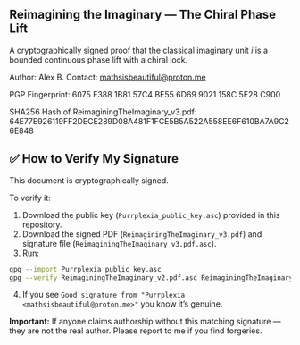 ## Reimagining the Imaginary — The Chiral Phase Lift

A cryptographically signed proof that the classical imaginary unit $i$ is a bounded continuous phase lift with a chiral lock.

Author: Alex B.
Contact: mathsisbeautiful@proton.me

PGP Fingerprint: 6075 F388 1B81 57C4 BE55 6D69 9021 158C 5E28 C900

SHA256 Hash of ReimaginingTheImaginary_v3.pdf:
64E77E926119FF2DECE289D08A481F1FCE5B5A522A558EE6F610BA7A9C26E848

## ✅ How to Verify My Signature

This document is cryptographically signed.

To verify it:

1. Download the public key (`Purrplexia_public_key.asc`) provided in this repository.
2. Download the signed PDF (`ReimaginingTheImaginary_v3.pdf`) and signature file (`ReimaginingTheImaginary_v3.pdf.asc`).
3. Run:
```bash
gpg --import Purrplexia_public_key.asc
gpg --verify ReimaginingTheImaginary_v2.pdf.asc ReimaginingTheImaginary_v3.pdf
```
4. If you see `Good signature from "Purrplexia <mathsisbeautiful@proton.me>"` you know it’s genuine.

**Important:** If anyone claims authorship without this matching signature — they are not the real author.
Please report to me if you find forgeries. 
